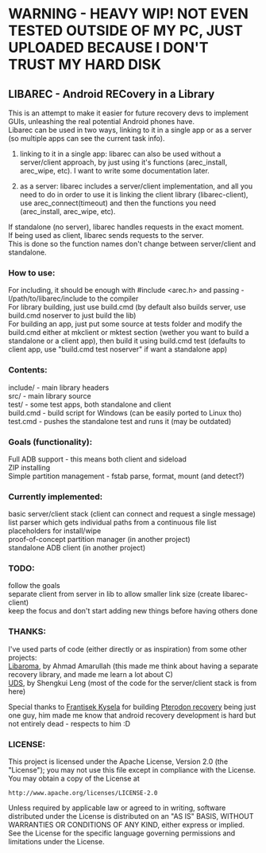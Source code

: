 # WARNING - HEAVY WIP! NOT EVEN TESTED OUTSIDE OF MY PC, JUST UPLOADED BECAUSE I DON'T TRUST MY HARD DISK

## LIBAREC - Android RECovery in a Library

This is an attempt to make it easier for future recovery devs to 
implement GUIs, unleashing the real potential Android phones have.  
Libarec can be used in two ways, linking to it in a single app or
as a server (so multiple apps can see the current task info).

1) linking to it in a single app: 
libarec can also be used without a server/client approach, by just using 
it's functions (arec_install, arec_wipe, etc). I want to write some documentation later.

2) as a server: 
libarec includes a server/client implementation, and all you need to do
in order to use it is linking the client library (libarec-client), use 
arec_connect(timeout) and then the functions you need (arec_install, arec_wipe, etc).

If standalone (no server), libarec handles requests in the exact moment.  
If being used as client, libarec sends requests to the server.  
This is done so the function names don't change between server/client and standalone.

### How to use:
For including, it should be enough with #include <arec.h> and passing -I/path/to/libarec/include to the compiler  
For library building, just use build.cmd (by default also builds server, use build.cmd noserver to just build the lib)  
For building an app, just put some source at tests folder and modify the build.cmd either at mkclient or mktest section (wether you want to build a standalone or a client app), then build it using build.cmd test (defaults to client app, use "build.cmd test noserver" if want a standalone app)

### Contents: 
include/ - main library headers  
src/ - main library source  
test/ - some test apps, both standalone and client  
build.cmd - build script for Windows (can be easily ported to Linux tho)  
test.cmd - pushes the standalone test and runs it (may be outdated)

### Goals (functionality): 
Full ADB support - this means both client and sideload  
ZIP installing  
Simple partition management - fstab parse, format, mount (and detect?)

### Currently implemented: 
basic server/client stack (client can connect and request a single message)  
list parser which gets individual paths from a continuous file list  
placeholders for install/wipe  
proof-of-concept partition manager (in another project)  
standalone ADB client (in another project)  

### TODO: 
follow the goals  
separate client from server in lib to allow smaller link size (create libarec-client)  
keep the focus and don't start adding new things before having others done  

### THANKS:
I've used parts of code (either directly or as inspiration) from some other projects:  
[Libaroma](https://github.com/amarullz/libaroma), by Ahmad Amarullah (this made me think about having a separate recovery library, and made me learn a lot about C)  
[UDS](https://github.com/shengkui/uds), by Shengkui Leng (most of the code for the server/client stack is from here)  
  
Special thanks to [Frantisek Kysela](https://github.com/Kysela/) for building [Pterodon recovery](https://github.com/PterodonRecovery/pterodon) being just one guy, him made me know that android recovery development is hard but not entirely dead - respects to him :D
  
### LICENSE: 
This project is licensed under the Apache License, Version 2.0 (the "License"); you may not use this file except in compliance with the License.  
You may obtain a copy of the License at  
  
    http://www.apache.org/licenses/LICENSE-2.0  
  
Unless required by applicable law or agreed to in writing, software distributed under the License is distributed on an "AS IS" BASIS, WITHOUT WARRANTIES OR CONDITIONS OF ANY KIND, either express or implied.  
See the License for the specific language governing permissions and limitations under the License.  

